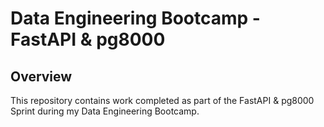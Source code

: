 # Data Engineering Bootcamp - FastAPI & pg8000

## Overview

This repository contains work completed as part of the FastAPI & pg8000 Sprint during my Data Engineering Bootcamp. 
